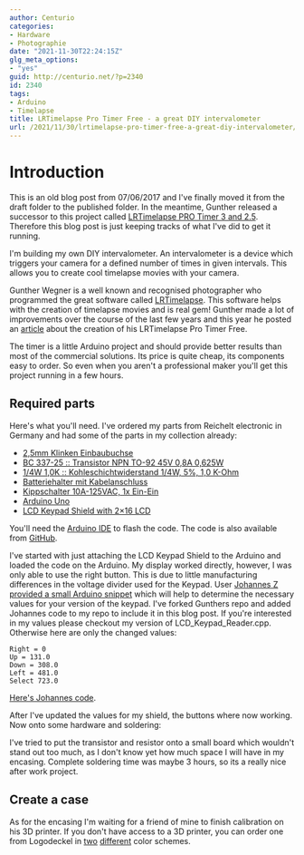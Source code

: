 ```yaml
---
author: Centurio
categories:
- Hardware
- Photographie
date: "2021-11-30T22:24:15Z"
glg_meta_options:
- "yes"
guid: http://centurio.net/?p=2340
id: 2340
tags:
- Arduino
- Timelapse
title: LRTimelapse Pro Timer Free - a great DIY intervalometer
url: /2021/11/30/lrtimelapse-pro-timer-free-a-great-diy-intervalometer/
---
```

# Introduction
This is an old blog post from 07/06/2017 and I've finally moved it from the draft folder to the published folder. In the meantime, Gunther released a successor to this project called [LRTimelapse PRO Timer 3 and 2.5](https://lrtimelapse.com/lrtpt/). Therefore this blog post is just keeping tracks of what I've did to get it running.

I'm building my own DIY intervalometer. An intervalometer is a device which triggers your camera for a defined number of times in given intervals. This allows you to create cool timelapse movies with your camera.

Gunther Wegner is a well known and recognised photographer who programmed the great software called [LRTimelapse](https://gwegner.de/zeitraffer/lrtimelapse/). This software helps with the creation of timelapse movies and is real gem! Gunther made a lot of improvements over the course of the last few years and this year he posted an [article](https://gwegner.de/know-how/lrtimelapse-pro-timer-free/) about the creation of his LRTimelapse Pro Timer Free.

The timer is a little Arduino project and should provide better results than most of the commercial solutions. Its price is quite cheap, its components easy to order. So even when you aren't a professional maker you'll get this project running in a few hours.

## Required parts

Here's what you'll need. I've ordered my parts from Reichelt electronic in Germany and had some of the parts in my collection already:

  * [2,5mm Klinken Einbaubuchse](https://www.reichelt.de/Klinkeneinbaubuchsen/LUM-KLB-13/3/index.html?ACTION=3&LA=446&ARTICLE=116166&GROUPID=7448&artnr=LUM+KLB+13&SEARCH=klinkenbuchse%2B2%252C5)
  * [BC 337-25 :: Transistor NPN TO-92 45V 0,8A 0,625W](https://www.reichelt.de/BC-337-25/3/index.html?ACTION=3&LA=514&ARTICLE=4986)
  * [1/4W 1,0K :: Kohleschichtwiderstand 1/4W, 5%, 1,0 K-Ohm](https://www.reichelt.de/1-4W-5-1-0-k-Ohm-9-1-k-Ohm/1-4W-1-0K/3/index.html?ACTION=3&LA=446&ARTICLE=1315&GROUPID=3065&artnr=1%2F4W+1%2C0K&SEARCH=1kohm%2Bkohle)
  * [Batteriehalter mit Kabelanschluss](http://www.ebay.de/itm/Batteriehalter-4-x-Mignon-AA-Mignonzelle-Anschlusskabel-4706-/291850397062?hash=item43f3a3a586:g:gKwAAOSw65FXtub-)
  * [Kippschalter 10A-125VAC, 1x Ein-Ein](https://www.reichelt.de/Kippschalter/MS-166/3/index.html?ACTION=3&LA=2&ARTICLE=13140&GROUPID=7584&artnr=MS+166&SEARCH=%252A)
  * [Arduino Uno](https://www.reichelt.de/Einplatinen-Microcontroller/ARDUINO-UNO/3/index.html?ACTION=3&LA=446&ARTICLE=119045&GROUPID=6667&artnr=ARDUINO+UNO&SEARCH=arduino%2Buno)
  * [LCD Keypad Shield with 2&#215;16 LCD](https://www.amazon.de/kwmobile-Display-Module-Tasten-Arduino/dp/B01EYW5R5M/ref=sr_1_1?ie=UTF8&qid=1499364500&sr=8-1&keywords=lcd+keypad+shield)

You'll need the [Arduino IDE](https://www.arduino.cc/) to flash the code. The code is also available from [GitHub](https://github.com/gwegner/LRTimelapse-Pro-Timer-Free).

I've started with just attaching the LCD Keypad Shield to the Arduino and loaded the code on the Arduino. My display worked directly, however, I was only able to use the right button. This is due to little manufacturing differences in the voltage divider used for the Keypad. User [Johannes Z provided a small Arduino snippet](https://forum.lrtimelapse.com/Thread-alternative-lcd-keypad-shields?pid=31865#pid31865) which will help to determine the necessary values for your version of the keypad. I've forked Gunthers repo and added Johannes code to my repo to include it in this blog post. If you're interested in my values please checkout my version of LCD\_Keypad\_Reader.cpp. Otherwise here are only the changed values:

```
Right = 0
Up = 131.0
Down = 308.0
Left = 481.0
Select 723.0
```

[Here's Johannes code](https://gist.github.com/rudelm/463c59a218a4c17fdad8228356446f8b).

After I've updated the values for my shield, the buttons where now working. Now onto some hardware and soldering:

I've tried to put the transistor and resistor onto a small board which wouldn't stand out too much, as I don't know yet how much space I will have in my encasing. Complete soldering time was maybe 3 hours, so its a really nice after work project.

## Create a case

As for the encasing I'm waiting for a friend of mine to finish calibration on his 3D printer. If you don't have access to a 3D printer, you can order one from Logodeckel in [two](http://shop.logodeckel.de/produkt/lrtimelapse-pro-timer-gehaeuse-blau/) [different](http://shop.logodeckel.de/produkt/lrtimelapse-pro-timer-gehaeuse-gruen/) color schemes.